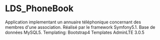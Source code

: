 # LDS_PhoneBook
Application implementant un annuaire téléphonique concernant des membres d'une association.
Réalisé par le framework Symfony5.1. 
Base de données MySQL5.
Templating: Bootstrap4
Templates AdminLTE 3.0.5
